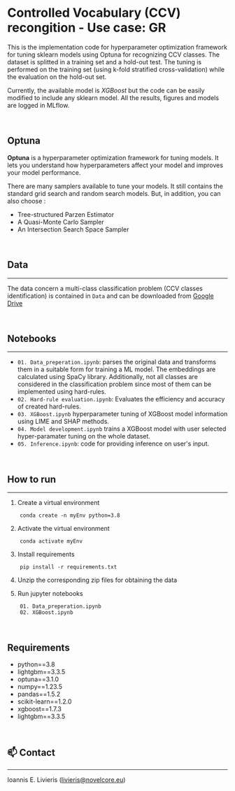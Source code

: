 # Controlled Vocabulary (CCV) recongition - Use case: GR

This is the implementation code for hyperparameter optimization framework for tuning sklearn models using Optuna for recognizing CCV classes. The dataset is splitted in a training set and a hold-out test. The tuning is performed on the training set (using k-fold stratified cross-validation) while the evaluation on the hold-out set.

Currently, the available model is *XGBoost* but the code can be easily modified to include any sklearn model. All the results, figures and models are logged in MLflow.

<br/>

## Optuna

**Optuna** is a hyperparameter optimization framework for tuning models. It lets you understand how hyperparameters affect your model and improves your model performance.

There are many samplers available to tune your models. It still contains the standard grid search and random search models. But, in addition, you can also choose :

- Tree-structured Parzen Estimator 
- A Quasi-Monte Carlo Sampler
- An Intersection Search Space Sampler

<br/>


## Data
---

The data concern a multi-class classification problem (CCV classes identification) is contained in ``Data``
and can be downloaded from [Google Drive](https://drive.google.com/drive/folders/1RR-jJdNzljYKxXqHVVaWPtogKpHv-8D7)



<br/>

## Notebooks
---

- ``01. Data_preperation.ipynb``: parses the original data and transforms them in a suitable form for training a ML model. The embeddings are calculated using SpaCy library. Additionally, not all classes are considered in the classification problem since most of them can be implemented using hard-rules.
- ``02. Hard-rule evaluation.ipynb``: Evaluates the efficiency and accuracy of created hard-rules.
- ``03. XGBoost.ipynb`` hyperparameter tuning of XGBoost model information using LIME and SHAP methods.
- ``04. Model development.ipynb`` trains a XGBoost model with user selected hyper-paramater tuning on the whole dataset.
- ``05. Inference.ipynb``: code for providing inference on user's input.

<br/>

## How to run
--- 

1. Create a virtual environment 
```
    conda create -n myEnv python=3.8
```

2. Activate the virtual environment 
```
    conda activate myEnv
```
3. Install requirements 
```
    pip install -r requirements.txt
```
4. Unzip the corresponding zip files for obtaining the data

5. Run jupyter notebooks
```
    01. Data_preperation.ipynb
    02. XGBoost.ipynb
```


<br/>

## Requirements

- python==3.8
- lightgbm==3.3.5
- optuna==3.1.0
- numpy==1.23.5
- pandas==1.5.2
- scikit-learn==1.2.0
- xgboost==1.7.3
- lightgbm==3.3.5


<br/>

## :mailbox: Contact
---
Ioannis E. Livieris (livieris@novelcore.eu)
